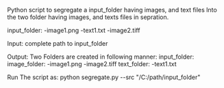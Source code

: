 Python script to segregate a input_folder having images, and text files
Into the two folder having images, and texts files in sepration.


input_folder:
  -image1.png
  -text1.txt
  -image2.tiff

Input: complete path to input_folder

Output: Two Folders are created in following manner:
input_folder:
  image_folder:
    -image1.png
    -image2.tiff
  text_folder:
    -text1.txt
  

Run The script as:
python segregate.py --src "/C:/path/input_folder"
